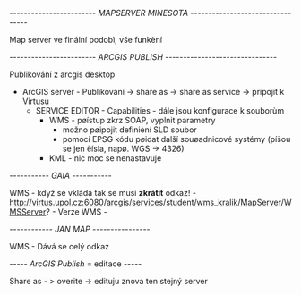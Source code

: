 ------------------------ *MAPSERVER MINESOTA* ---------------------------------

Map server ve finální podobì, vše funkèní

------------------------ *ARCGIS PUBLISH* -------------------------------

Publikování z arcgis desktop 

 - ArcGIS server - Publikování -> share as -> share as service -> pripojit k Virtusu
 	- SERVICE EDITOR - Capabilities - dále jsou konfigurace k souborùm 
		- WMS - pøístup zkrz SOAP, vyplnit parametry
			- možno pøipojit definièní SLD soubor
			- pomocí EPSG kódu pøidat další souøadnicové systémy (píšou se jen èísla, napø. WGS -> 4326)
		- KML - nic moc se nenastavuje


----------- *GAIA* -----------

WMS - když se vkládá tak se musí **zkrátit** odkaz! 
	- http://virtus.upol.cz:6080/arcgis/services/student/wms_kralik/MapServer/WMSServer?
	- Verze WMS - 


------------ *JAN MAP* ----------------

WMS - Dává se celý odkaz

----- *ArcGIS Publish* = editace -----

Share as - > overite -> edituju znova ten stejný server 
